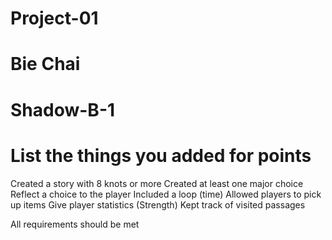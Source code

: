 # Project-01

# Bie Chai

# Shadow-B-1

# List the things you added for points

Created a story with 8 knots or more
Created at least one major choice
Reflect a choice to the player
Included a loop (time)
Allowed players to pick up items
Give player statistics (Strength)
Kept track of visited passages

All requirements should be met
